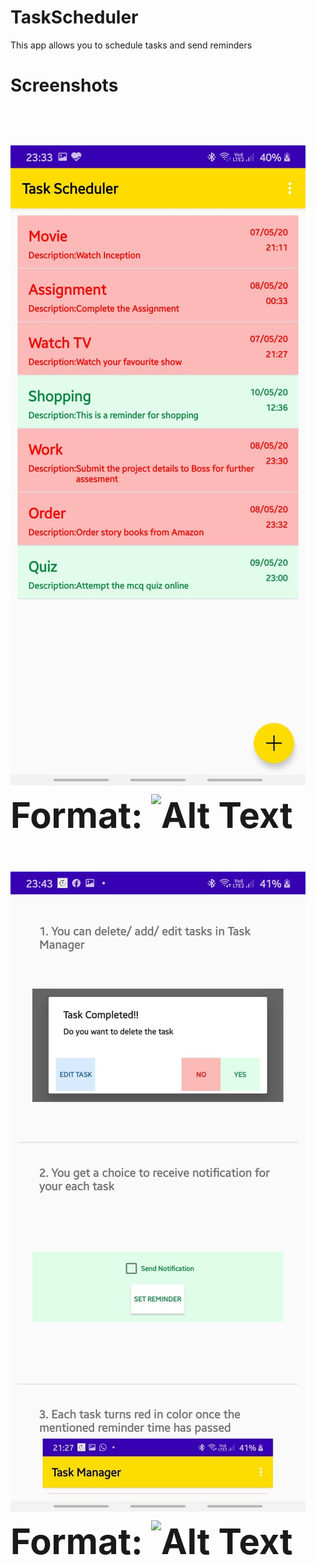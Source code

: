 # TaskScheduler

This app allows you to schedule tasks and send reminders



**<h1>Screenshots<h1>**

![GitHub Logo](/Screenshots/ssa.jpeg)
Format: ![Alt Text](url)


![GitHub Logo](/Screenshots/ssb.jpeg)
Format: ![Alt Text](url)

